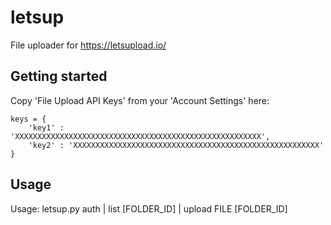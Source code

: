 # letsup
File uploader for https://letsupload.io/


## Getting started
Copy 'File Upload API Keys' from your 'Account Settings' here:

```
keys = {
    'key1' : 'XXXXXXXXXXXXXXXXXXXXXXXXXXXXXXXXXXXXXXXXXXXXXXXXXXXXXXX',
    'key2' : 'XXXXXXXXXXXXXXXXXXXXXXXXXXXXXXXXXXXXXXXXXXXXXXXXXXXXXXX'
}
```


## Usage
Usage: letsup.py auth | list [FOLDER_ID] | upload FILE [FOLDER_ID]